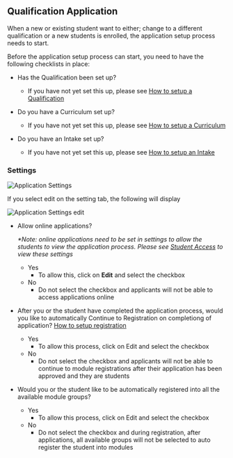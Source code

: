 ## **Qualification Application**

When a new or existing student want to either; change to a different qualification or a new students is enrolled, the application setup process needs to start.

Before the application setup process can start, you need to have the following checklists in place:

- Has the Qualification been set up?
  - If you have not yet set this up, please see [How to setup a Qualification](http://help.studentmanager.co.za/en/latest/Qualifications/addaqualification/)
  
- Do you have a Curriculum set up?
  - If you have not yet set this up, please see [How to setup a Curriculum](http://help.studentmanager.co.za/en/latest/Qualifications/setupcurriculums/)
  
- Do you have an Intake set up?
  - If you have not yet set this up, please see [How to setup an Intake](http://help.studentmanager.co.za/en/latest/Qualifications/addapplicationintake/)
  

### **Settings**

![Application Settings](https://docs.google.com/uc?export=download&id=1V699moLKH7dYG3RKM8Pk9j9xsjo9xuOj)

If you select edit on the setting tab, the following will display

![Application Settings edit](https://docs.google.com/uc?export=download&id=1xXaFIt3j7R6kKyGpGoUnapC9MBPxm9BG)

- Allow online applications?

    _*Note: online applications need to be set in settings to allow the students to view the application process.  Please see [Student Access](http://help.studentmanager.co.za/en/latest/More/settingsstudentaccess/) to view these settings_
  - Yes
    - To allow this, click on **Edit** and select the checkbox
  - No
    - Do not select the checkbox and applicants will not be able to access applications online 
 
- After you or the student have completed the application process, would you like to automatically Continue to Registration on completiong of application?   [How to setup registration]()
  - Yes
    - To allow this process, click on Edit and select the checkbox
  - No
    - Do not select the checkbox and applicants will not be able to continue to module registrations after their application has been approved and they are students
 
- Would you or the student like to be automatically registered into all the available module groups?
  - Yes
    - To allow this process, click on Edit and select the checkbox
  - No
    - Do not select the checkbox and during registration, after applications, all available groups will not be selected to auto register the student into modules
